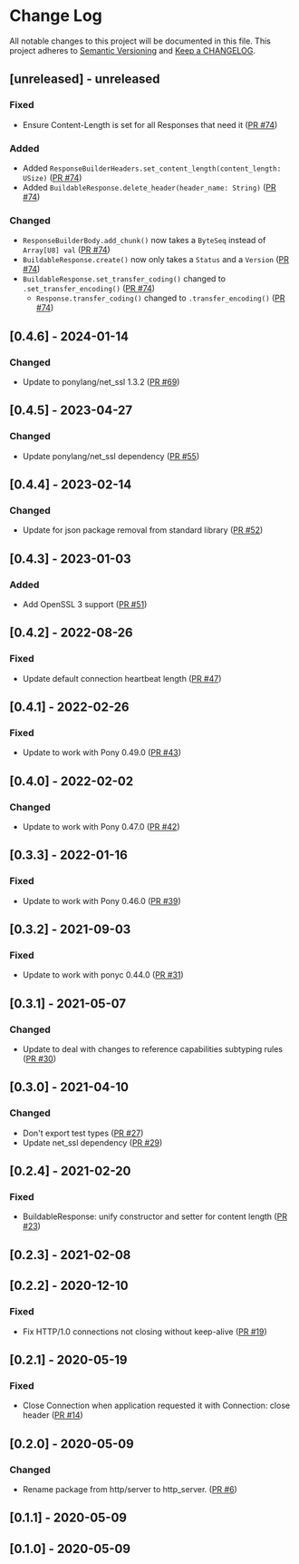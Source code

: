 # Change Log

All notable changes to this project will be documented in this file. This project adheres to [Semantic Versioning](http://semver.org/) and [Keep a CHANGELOG](http://keepachangelog.com/).

## [unreleased] - unreleased

### Fixed

- Ensure Content-Length is set for all Responses that need it ([PR #74](https://github.com/ponylang/http_server/pull/74))

### Added

- Added `ResponseBuilderHeaders.set_content_length(content_length: USize)` ([PR #74](https://github.com/ponylang/http_server/pull/74))
- Added `BuildableResponse.delete_header(header_name: String)` ([PR #74](https://github.com/ponylang/http_server/pull/74))

### Changed

- `ResponseBuilderBody.add_chunk()` now takes a `ByteSeq` instead of `Array[U8] val` ([PR #74](https://github.com/ponylang/http_server/pull/74))
- `BuildableResponse.create()` now only takes a `Status` and a `Version` ([PR #74](https://github.com/ponylang/http_server/pull/74))
- `BuildableResponse.set_transfer_coding()` changed to `.set_transfer_encoding()` ([PR #74](https://github.com/ponylang/http_server/pull/74))
  - `Response.transfer_coding()` changed to `.transfer_encoding()` ([PR #74](https://github.com/ponylang/http_server/pull/74))

## [0.4.6] - 2024-01-14

### Changed

- Update to ponylang/net_ssl 1.3.2 ([PR #69](https://github.com/ponylang/http_server/pull/69))

## [0.4.5] - 2023-04-27

### Changed

- Update ponylang/net_ssl dependency ([PR #55](https://github.com/ponylang/http_server/pull/55))

## [0.4.4] - 2023-02-14

### Changed

- Update for json package removal from standard library ([PR #52](https://github.com/ponylang/http_server/pull/52))

## [0.4.3] - 2023-01-03

### Added

- Add OpenSSL 3 support ([PR #51](https://github.com/ponylang/http_server/pull/51))

## [0.4.2] - 2022-08-26

### Fixed

- Update default connection heartbeat length ([PR #47](https://github.com/ponylang/http_server/pull/47))

## [0.4.1] - 2022-02-26

### Fixed

- Update to work with Pony 0.49.0 ([PR #43](https://github.com/ponylang/http_server/pull/43))

## [0.4.0] - 2022-02-02

### Changed

- Update to work with Pony 0.47.0 ([PR #42](https://github.com/ponylang/http_server/pull/42))

## [0.3.3] - 2022-01-16

### Fixed

- Update to work with Pony 0.46.0 ([PR #39](https://github.com/ponylang/http_server/pull/39))

## [0.3.2] - 2021-09-03

### Fixed

- Update to work with ponyc 0.44.0 ([PR #31](https://github.com/ponylang/http_server/pull/31))

## [0.3.1] - 2021-05-07

### Changed

- Update to deal with changes to reference capabilities subtyping rules ([PR #30](https://github.com/ponylang/http_server/pull/30))

## [0.3.0] - 2021-04-10

### Changed

- Don't export test types ([PR #27](https://github.com/ponylang/http_server/pull/27))
- Update net_ssl dependency ([PR #29](https://github.com/ponylang/http_server/pull/29))

## [0.2.4] - 2021-02-20

### Fixed

- BuildableResponse: unify constructor and setter for content length ([PR #23](https://github.com/ponylang/http_server/pull/23))

## [0.2.3] - 2021-02-08

## [0.2.2] - 2020-12-10

### Fixed

- Fix HTTP/1.0 connections not closing without keep-alive ([PR #19](https://github.com/ponylang/http_server/pull/19))

## [0.2.1] - 2020-05-19

### Fixed

- Close Connection when application requested it with Connection: close header ([PR #14](https://github.com/ponylang/http_server/pull/14))

## [0.2.0] - 2020-05-09

### Changed

- Rename package from http/server to http_server. ([PR #6](https://github.com/ponylang/http_server/pull/6))

## [0.1.1] - 2020-05-09

## [0.1.0] - 2020-05-09

